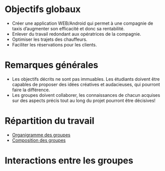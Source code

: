 # Objectifs globaux

- Créer une application WEB/Android qui permet à une compagnie de taxis d’augmenter son efficacité et donc sa rentabilité.
- Enlever du travail redondant aux opératrices de la compagnie.
- Optimiser les trajets des chauffeurs.
- Faciliter les réservations pour les clients.

# Remarques générales
- Les objectifs décrits ne sont pas immuables. Les étudiants doivent être capables de proposer des idées créatives et audacieuses, qui pourront faire la différence.
- Les groupes doivent collaborer, les connaissances de chacun acquises sur des aspects précis tout au long du projet pourront être décisives!

# Répartition du travail

- [Organigramme des groupes](https://github.com/TaxiSID/Documentation/blob/master/Organigramme%20des%20groupes.pdf)
- [Composition des groupes](https://github.com/TaxiSID/Documentation/blob/master/Composition%20des%20groupes.pdf)

# Interactions entre les groupes